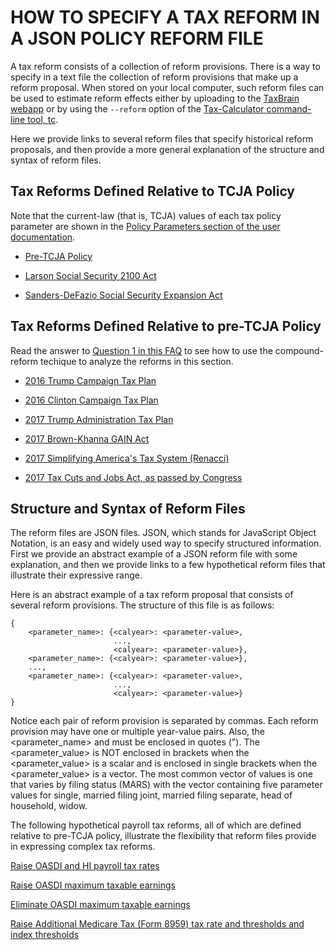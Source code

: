 # HOW TO SPECIFY A TAX REFORM IN A JSON POLICY REFORM FILE

A tax reform consists of a collection of reform provisions.  There is
a way to specify in a text file the collection of reform provisions
that make up a reform proposal.  When stored on your local computer,
such reform files can be used to estimate reform effects either by
uploading to the [TaxBrain webapp](https://www.ospc.org/taxbrain/file/)
or by using the `--reform` option of the [Tax-Calculator command-line
tool,
tc](https://PSLmodels.github.io/Tax-Calculator/index.html#cli).

Here we provide links to several reform files that specify historical
reform proposals, and then provide a more general explanation of the
structure and syntax of reform files.

## Tax Reforms Defined Relative to TCJA Policy

Note that the current-law (that is, TCJA) values of each tax policy
parameter are shown in the [Policy Parameters section of the user
documentation](https://PSLmodels.github.io/Tax-Calculator/index.html#pol).

- [Pre-TCJA Policy](2017_law.json)

- [Larson Social Security 2100 Act](Larson2019.json)

- [Sanders-DeFazio Social Security Expansion Act](SandersDeFazio.json)

## Tax Reforms Defined Relative to pre-TCJA Policy

Read the answer to [Question 1 in this
FAQ](https://github.com/PSLmodels/Tax-Calculator/issues/1830)
to see how to use the compound-reform techique to analyze the reforms
in this section.

- [2016 Trump Campaign Tax Plan](Trump2016.json)

- [2016 Clinton Campaign Tax Plan](Clinton2016.json)

- [2017 Trump Administration Tax Plan](Trump2017.json)

- [2017 Brown-Khanna GAIN Act](BrownKhanna.json)

- [2017 Simplifying America's Tax System (Renacci)](Renacci.json)

- [2017 Tax Cuts and Jobs Act, as passed by Congress](TCJA.json)

## Structure and Syntax of Reform Files

The reform files are JSON files.  JSON, which stands for JavaScript
Object Notation, is an easy and widely used way to specify structured
information.  First we provide an abstract example of a JSON reform
file with some explanation, and then we provide links to a few
hypothetical reform files that illustrate their expressive range.

Here is an abstract example of a tax reform proposal that consists of
several reform provisions.  The structure of this file is as follows:

```
{
    <parameter_name>: {<calyear>: <parameter-value>,
                       ...,
                       <calyear>: <parameter-value>},
    <parameter_name>: {<calyear>: <parameter-value>},
    ...,
    <parameter_name>: {<calyear>: <parameter-value>,
                       ...,
                       <calyear>: <parameter-value>}
}
```

Notice each pair of reform provision is separated by commas.
Each reform provision may have one or multiple year-value pairs.
Also, the <parameter_name> and <calyear> must be enclosed in quotes (").
The <parameter_value> is NOT enclosed in brackets when
the <parameter_value> is a scalar and is enclosed in single brackets when
the <parameter_value> is a vector.  The most common vector of values
is one that varies by filing status (MARS) with the vector containing
five parameter values for single, married filing joint, married filing
separate, head of household, widow.

The following hypothetical payroll tax reforms, all of which are
defined relative to pre-TCJA policy, illustrate the flexibility that
reform files provide in expressing complex tax reforms.

[Raise OASDI and HI payroll tax rates](ptaxes0.json)

[Raise OASDI maximum taxable earnings](ptaxes1.json)

[Eliminate OASDI maximum taxable earnings](ptaxes2.json)

[Raise Additional Medicare Tax (Form 8959) tax rate and
thresholds and index thresholds](ptaxes3.json)
